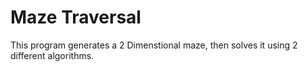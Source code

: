 # Maze Traversal
This program generates a 2 Dimenstional maze, then solves it using 2 different algorithms.
